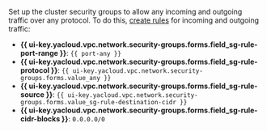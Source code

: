 
Set up the cluster security groups to allow any incoming and outgoing traffic over any protocol. To do this, [create rules](../../../vpc/operations/security-group-add-rule.md) for incoming and outgoing traffic:

* **{{ ui-key.yacloud.vpc.network.security-groups.forms.field_sg-rule-port-range }}**: `{{ port-any }}`
* **{{ ui-key.yacloud.vpc.network.security-groups.forms.field_sg-rule-protocol }}**: `{{ ui-key.yacloud.vpc.network.security-groups.forms.value_any }}`
* **{{ ui-key.yacloud.vpc.network.security-groups.forms.field_sg-rule-source }}**: `{{ ui-key.yacloud.vpc.network.security-groups.forms.value_sg-rule-destination-cidr }}`
* **{{ ui-key.yacloud.vpc.network.security-groups.forms.field_sg-rule-cidr-blocks }}**: `0.0.0.0/0`

